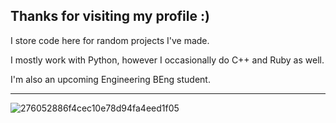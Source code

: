 **Thanks for visiting my profile :)**
------------------------------------------------------

I store code here for random projects I've made.

I mostly work with Python, however I occasionally do C++ and Ruby as well.

I'm also an upcoming Engineering BEng student.

------------------------------------------------------


![276052886f4cec10e78d94fa4eed1f05](https://github.com/90shree/90shree/assets/163702108/8be7d8b8-57fb-45cc-b472-5d57ee051f25)


